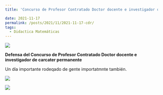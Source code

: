 ```yaml
---
title: 'Concurso de Profesor Contratado Doctor docente e investigador de carcater permanente(Antonio Maurandi)'

date: 2021-11-17
permalink: /posts/2021/11/2021-11-17-cdr/
tags:
  - Didactica Matemáticas
---
```


![](https://amaurandi.github.io/files/CDRconcurso01-ss.jpeg) <br> 
                                     
<strong>Defensa del Concurso de Profesor Contratado Doctor docente e investigador de carcater permanente</strong>	 <br>

Un día importante rodeqado de gente importatmnte también.

![](https://amaurandi.github.io/files/CDRtribunal01.jpeg) <br> 

![](https://amaurandi.github.io/files/CDRvision-s.png)



